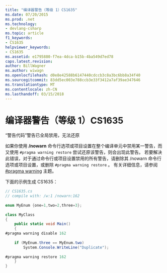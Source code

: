 ```yaml
---
title: "编译器警告（等级 1）CS1635"
ms.date: 07/20/2015
ms.prod: .net
ms.technology:
- devlang-csharp
ms.topic: article
f1_keywords:
- CS1635
helpviewer_keywords:
- CS1635
ms.assetid: e1795880-f7ea-4dca-b15b-4ba549d7ed78
caps.latest.revision: 
author: BillWagner
ms.author: wiwagn
ms.openlocfilehash: d0e8e42588b6147440cdccb3c8a3bc6bb8a34f40
ms.sourcegitcommit: 83dd5ec003e788ccb3e33f3412a7af39ae347646
ms.translationtype: MT
ms.contentlocale: zh-CN
ms.lasthandoff: 03/15/2018
---
```

# <a name="compiler-warning-level-1-cs1635"></a>编译器警告（等级 1）CS1635
“警告代码”警告已全局禁用，无法还原  
  
 如果你使用 **/nowarn** 命令行选项或项目设置在整个编译单元中禁用某一警告，而又使用 `#pragma warning restore` 尝试还原该警告，则会出现此警告。 若要解决此错误，对于通过命令行或项目设置禁用的所有警告，请删除其 /nowarn 命令行选项或项目设置，或删除 `#pragma warning restore` 。 有关详细信息，请参阅 [#pragma warning](../../csharp/language-reference/preprocessor-directives/preprocessor-pragma-warning.md) 主题。  
  
 下面的示例生成 CS1635：  
  
```csharp  
// CS1635.cs  
// compile with: /w:1 /nowarn:162  
  
enum MyEnum {one=1,two=2,three=3};  
  
class MyClass  
{  
    public static void Main()  
    {  
#pragma warning disable 162  
  
    if (MyEnum.three == MyEnum.two)  
        System.Console.WriteLine("Duplicate");  
  
#pragma warning restore 162  
    }  
}  
```
